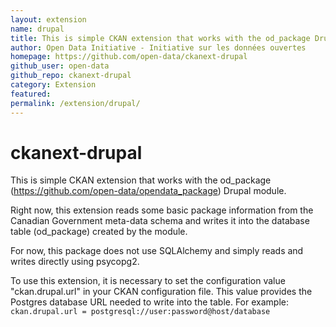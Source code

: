 ```yaml
---
layout: extension
name: drupal
title: This is simple CKAN extension that works with the od_package Drupal module
author: Open Data Initiative - Initiative sur les données ouvertes
homepage: https://github.com/open-data/ckanext-drupal
github_user: open-data
github_repo: ckanext-drupal
category: Extension
featured: 
permalink: /extension/drupal/
---
```



ckanext-drupal
==============

This is simple CKAN extension that works with the od\_package (<https://github.com/open-data/opendata_package>) Drupal module.

Right now, this extension reads some basic package information from the Canadian Government meta-data schema and writes it into the database table (od\_package) created by the module.

For now, this package does not use SQLAlchemy and simply reads and writes directly using psycopg2.

To use this extension, it is necessary to set the configuration value "ckan.drupal.url" in your CKAN configuration file. This value provides the Postgres database URL needed to write into the table. For example: `ckan.drupal.url = postgresql://user:password@host/database`

